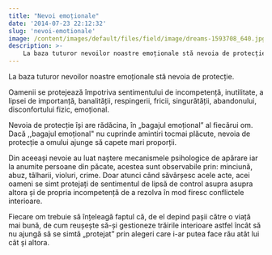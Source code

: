 ```yaml
---
title: "Nevoi emoționale"
date: '2014-07-23 22:12:32'
slug: 'nevoi-emotionale'
image: /content/images/default/files/field/image/dreams-1593708_640.jpg
description: >-
    La baza tuturor nevoilor noastre emoționale stă nevoia de protecție.Oamenii se protejează împotriva sentimentului de incompetență, inutilitate, a lipsei de importanță, banalității, respingerii, frici
---
```

<div class="kg-card-markdown"><p>La baza tuturor nevoilor noastre emoționale stă nevoia de protecție.</p>
<p>Oamenii se protejează împotriva sentimentului de incompetență, inutilitate, a lipsei de importanță, banalității, respingerii, fricii, singurătății, abandonului, disconfortului fizic, emoțional.</p>
<p>Nevoia de protecție își are rădăcina, în „bagajul emoțional” al fiecărui om. Dacă ,,bagajul emoțional" nu cuprinde amintiri tocmai plăcute, nevoia de protecție a omului ajunge să capete mari proporții.</p>
<p>Din aceeași nevoie au luat naștere mecanismele psihologice de apărare iar la anumite persoane din păcate, acestea sunt observabile prin: minciună, abuz, tâlharii, violuri, crime. Doar atunci când săvârșesc acele acte, acei oameni se simt protejați de sentimentul de lipsă de control asupra asupra altora și de propria incompetență de a rezolva în mod firesc conflictele interioare.</p>
<p>Fiecare om trebuie să înțeleagă faptul că, de el depind pașii către o viață mai bună, de cum reușește să-și gestioneze trăirile interioare astfel încât să nu ajungă să se simtă „protejat” prin alegeri care i-ar putea face rău atât lui cât și altora.</p>
</div>
    